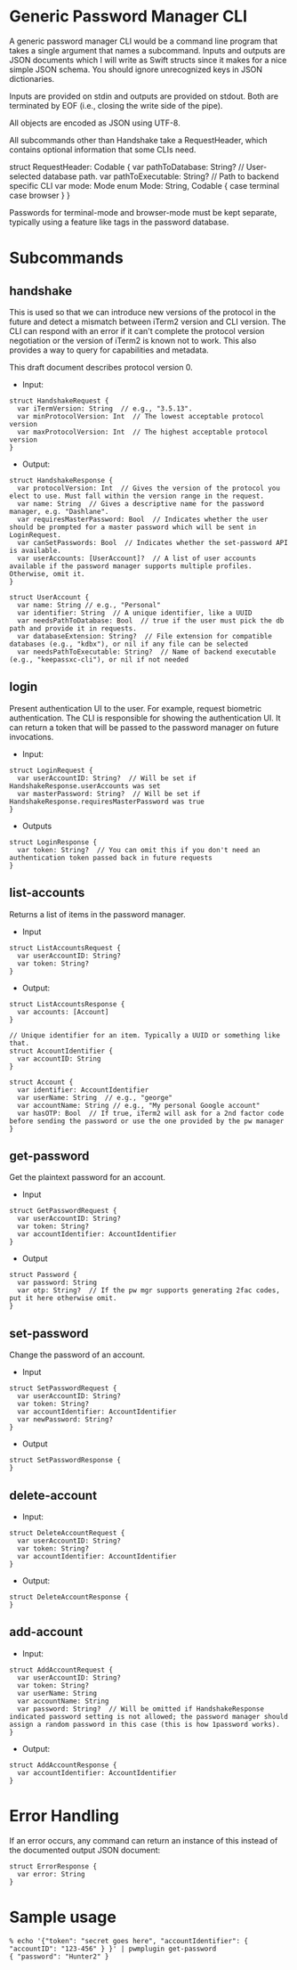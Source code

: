 # Generic Password Manager CLI

A generic password manager CLI would be a command line program that takes a single argument that names a subcommand. Inputs and outputs are JSON documents which I will write as Swift structs since it makes for a nice simple JSON schema. You should ignore unrecognized keys in JSON dictionaries.

Inputs are provided on stdin and outputs are provided on stdout. Both are terminated by EOF (i.e., closing the write side of the pipe).

All objects are encoded as JSON using UTF-8.

All subcommands other than Handshake take a RequestHeader, which contains optional information that some CLIs need.

struct RequestHeader: Codable {
    var pathToDatabase: String?  // User-selected database path.
    var pathToExecutable: String?  // Path to backend specific CLI
    var mode: Mode
    enum Mode: String, Codable {
        case terminal
        case browser
    }
}

Passwords for terminal-mode and browser-mode must be kept separate, typically using a feature like tags in the password database.

# Subcommands

## handshake
This is used so that we can introduce new versions of the protocol in the future and detect a mismatch between iTerm2 version and CLI version. The CLI can respond with an error if it can't complete the protocol version negotiation or the version of iTerm2 is known not to work. This also provides a way to query for capabilities and metadata.

This draft document describes protocol version 0.

 * Input:
```
struct HandshakeRequest {
  var iTermVersion: String  // e.g., "3.5.13".
  var minProtocolVersion: Int  // The lowest acceptable protocol version
  var maxProtocolVersion: Int  // The highest acceptable protocol version
}
```
 * Output:
```
struct HandshakeResponse {
  var protocolVersion: Int  // Gives the version of the protocol you elect to use. Must fall within the version range in the request.
  var name: String  // Gives a descriptive name for the password manager, e.g. "Dashlane".
  var requiresMasterPassword: Bool  // Indicates whether the user should be prompted for a master password which will be sent in LoginRequest.
  var canSetPasswords: Bool  // Indicates whether the set-password API is available.
  var userAccounts: [UserAccount]?  // A list of user accounts available if the password manager supports multiple profiles. Otherwise, omit it.
}

struct UserAccount {
  var name: String // e.g., "Personal"
  var identifier: String  // A unique identifier, like a UUID
  var needsPathToDatabase: Bool  // true if the user must pick the db path and provide it in requests.
  var databaseExtension: String?  // File extension for compatible databases (e.g., "kdbx"), or nil if any file can be selected
  var needsPathToExecutable: String?  // Name of backend executable (e.g., "keepassxc-cli"), or nil if not needed

```

## login
Present authentication UI to the user. For example, request biometric authentication. The CLI is responsible for showing the authentication UI. It can return a token that will be passed to the password manager on future invocations.

 * Input:
```
struct LoginRequest {
  var userAccountID: String?  // Will be set if HandshakeResponse.userAccounts was set
  var masterPassword: String?  // Will be set if HandshakeResponse.requiresMasterPassword was true
}
```

 * Outputs
```
struct LoginResponse {
  var token: String?  // You can omit this if you don't need an authentication token passed back in future requests
}
```

## list-accounts
Returns a list of items in the password manager.

 * Input
```
struct ListAccountsRequest {
  var userAccountID: String?
  var token: String?
}
```
 * Output:
```
struct ListAccountsResponse {
  var accounts: [Account]
}

// Unique identifier for an item. Typically a UUID or something like that.
struct AccountIdentifier {
  var accountID: String
}

struct Account {
  var identifier: AccountIdentifier
  var userName: String  // e.g., "george"
  var accountName: String // e.g., "My personal Google account"
  var hasOTP: Bool  // If true, iTerm2 will ask for a 2nd factor code before sending the password or use the one provided by the pw manager
}
```

## get-password
Get the plaintext password for an account.
 * Input
```
struct GetPasswordRequest {
  var userAccountID: String?
  var token: String?
  var accountIdentifier: AccountIdentifier
}
```

 * Output
```
struct Password {
  var password: String
  var otp: String?  // If the pw mgr supports generating 2fac codes, put it here otherwise omit.
}
```

## set-password
Change the password of an account.
 * Input
```
struct SetPasswordRequest {
  var userAccountID: String?
  var token: String?
  var accountIdentifier: AccountIdentifier
  var newPassword: String?
}
```
 * Output
```
struct SetPasswordResponse {
}
```

## delete-account
  * Input:
```
struct DeleteAccountRequest {
  var userAccountID: String?
  var token: String?
  var accountIdentifier: AccountIdentifier
}
```
  * Output:
```
struct DeleteAccountResponse {
}
```

## add-account
  * Input:
```
struct AddAccountRequest {
  var userAccountID: String?
  var token: String?
  var userName: String
  var accountName: String
  var password: String?  // Will be omitted if HandshakeResponse indicated password setting is not allowed; the password manager should assign a random password in this case (this is how 1password works).
}
```
  * Output:
```
struct AddAccountResponse {
  var accountIdentifier: AccountIdentifier
}
```

# Error Handling

If an error occurs, any command can return an instance of this instead of the documented output JSON document:
```
struct ErrorResponse {
  var error: String
}
```

# Sample usage

```
% echo '{"token": "secret goes here", "accountIdentifier": { "accountID": "123-456" } }' | pwmplugin get-password
{ "password": "Hunter2" }
```
